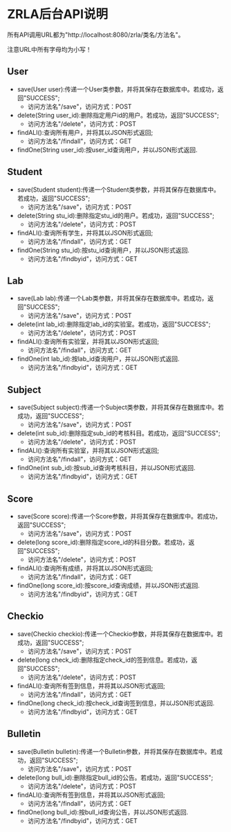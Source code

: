 # ZRLA后台API说明

所有API调用URL都为"http://localhost:8080/zrla/类名/方法名"。

注意URL中所有字母均为小写！

## User
- save(User user):传递一个User类参数，并将其保存在数据库中。若成功，返回"SUCCESS";
    - 访问方法名"/save"，访问方式：POST
- delete(String user_id):删除指定用户id的用户。若成功，返回"SUCCESS";
    - 访问方法名"/delete"，访问方式：POST
- findALl():查询所有用户，并将其以JSON形式返回;
    - 访问方法名"/findall"，访问方式：GET
- findOne(String user_id):按user_id查询用户，并以JSON形式返回.

## Student
- save(Student student):传递一个Student类参数，并将其保存在数据库中。若成功，返回"SUCCESS";
    - 访问方法名"/save"，访问方式：POST
- delete(String stu_id):删除指定stu_id的用户。若成功，返回"SUCCESS";
    - 访问方法名"/delete"，访问方式：POST
- findALl():查询所有学生，并将其以JSON形式返回;
    - 访问方法名"/findall"，访问方式：GET
- findOne(String stu_id):按stu_id查询用户，并以JSON形式返回.
    - 访问方法名"/findbyid"，访问方式：GET

## Lab
- save(Lab lab):传递一个Lab类参数，并将其保存在数据库中。若成功，返回"SUCCESS";
    - 访问方法名"/save"，访问方式：POST
- delete(int lab_id):删除指定lab_id的实验室。若成功，返回"SUCCESS";
    - 访问方法名"/delete"，访问方式：POST
- findALl():查询所有实验室，并将其以JSON形式返回;
    - 访问方法名"/findall"，访问方式：GET
- findOne(int lab_id):按lab_id查询用户，并以JSON形式返回.
    - 访问方法名"/findbyid"，访问方式：GET

## Subject
- save(Subject subject):传递一个Subject类参数，并将其保存在数据库中。若成功，返回"SUCCESS";
    - 访问方法名"/save"，访问方式：POST
- delete(int sub_id):删除指定sub_id的考核科目。若成功，返回"SUCCESS";
    - 访问方法名"/delete"，访问方式：POST
- findALl():查询所有实验室，并将其以JSON形式返回;
    - 访问方法名"/findall"，访问方式：GET
- findOne(int sub_id):按sub_id查询考核科目，并以JSON形式返回.
    - 访问方法名"/findbyid"，访问方式：GET

## Score
- save(Score score):传递一个Score参数，并将其保存在数据库中。若成功，返回"SUCCESS";
    - 访问方法名"/save"，访问方式：POST
- delete(long score_id):删除指定score_id的科目分数。若成功，返回"SUCCESS";
    - 访问方法名"/delete"，访问方式：POST
- findALl():查询所有成绩，并将其以JSON形式返回;
    - 访问方法名"/findall"，访问方式：GET
- findOne(long score_id):按score_id查询成绩，并以JSON形式返回.
    - 访问方法名"/findbyid"，访问方式：GET

## Checkio
- save(Checkio checkio):传递一个Checkio参数，并将其保存在数据库中。若成功，返回"SUCCESS";
    - 访问方法名"/save"，访问方式：POST
- delete(long check_id):删除指定check_id的签到信息。若成功，返回"SUCCESS";
    - 访问方法名"/delete"，访问方式：POST
- findALl():查询所有签到信息，并将其以JSON形式返回;
    - 访问方法名"/findall"，访问方式：GET
- findOne(long check_id):按check_id查询签到信息，并以JSON形式返回.
    - 访问方法名"/findbyid"，访问方式：GET

## Bulletin
- save(Bulletin bulletin):传递一个Bulletin参数，并将其保存在数据库中。若成功，返回"SUCCESS";
    - 访问方法名"/save"，访问方式：POST
- delete(long bull_id):删除指定bull_id的公告。若成功，返回"SUCCESS";
    - 访问方法名"/delete"，访问方式：POST
- findALl():查询所有签到信息，并将其以JSON形式返回;
    - 访问方法名"/findall"，访问方式：GET
- findOne(long bull_id):按bull_id查询公告，并以JSON形式返回.
    - 访问方法名"/findbyid"，访问方式：GET

